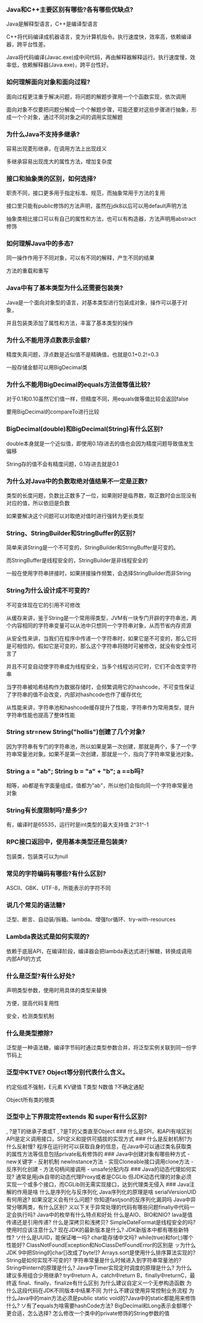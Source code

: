 ### Java和C++主要区别有哪些?各有哪些优缺点?

Java是解释型语言，C++是编译型语言

C++将代码编译成机器语言，变为计算机指令。执行速度快，效率高，依赖编译器，跨平台性差。

Java将代码编译(Javac.exe)成中间代码，再由解释器解释运行。执行速度慢，效率低，依赖解释器(Java.exe)，跨平台性好。

### 如何理解面向对象和面向过程?

面向过程更注重于解决问题，将问题的解题步骤用一个个函数实现，依次调用

面向对象不仅要把问题分解成一个个解题步骤，可能还要对这些步骤进行抽象，形成一个个对象，通过不同对象之间的调用实现解题

### 为什么Java不支持多继承?

容易出现菱形继承，在调用方法上出现歧义

多继承容易出现庞大的属性方法，增加复杂度

### 接口和抽象类的区别，如何选择?

职责不同，接口更多用于指定标准、规范，而抽象常用于方法的复用

接口里只能有public修饰的方法声明，虽然在jdk8以后可以用default声明方法

抽象类相比接口可以有自己的属性和方法，也可以有构造器，方法声明用abstract修饰

### 如何理解Java中的多态?

同一操作作用于不同对象，可以有不同的解释，产生不同的结果

方法的重载和重写

### Java中有了基本类型为什么还需要包装类?

Java是一个面向对象型的语言，对基本类型进行包装成对象，操作可以基于对象，

并且包装类添加了属性和方法，丰富了基本类型的操作

### 为什么不能用浮点数表示金额?

精度失真问题，浮点数是近似值不是精确值，也就是0.1+0.2!=0.3

一般存储金额可以用BigDecimal类

### 为什么不能用BigDecimal的equals方法做等值比较?

对于0.1和0.10虽然它们值一样，但精度不同，用equals做等值比较会返回false

要用BigDecimal的compareTo进行比较

### BigDecimal(double)和BigDecimal(String)有什么区别?

double本身就是一个近似值，即使用0.1存进去的值也会因为精度问题导致值发生偏移

String存的值不会有精度问题，0.1存进去就是0.1

### 为什么对Java中的负数取绝对值结果不一定是正数?

类型的长度问题，负数比正数多了一位，如果刚好是临界数，取正数时会出现没有对应的值，所以依旧是负数

如果要解决这个问题可以对取绝对值时进行强转为更长类型

### String、StringBuilder和StringBuffer的区别?

简单来讲String是一个不可变的，StringBuilder和StringBuffer是可变的。

而StringBuffer是线程安全的，StringBuilder是非线程安全的

一般在使用字符串拼接时，如果拼接操作频繁，会选择StringBuilder而非String

### String为什么设计成不可变的?

不可变体现在它的引用不可修改

从缓存来讲，鉴于String是一个常用得类型，JVM有一块专门开辟的字符串池，两个内容相同的字符串变量可以从池中只想同一个字符串对象，从而节省内存资源

从安全性来讲，当我们在程序中传递一个字符串时，如果它是不可变的，那么它将是可相信的。假如它是可变的，那么这个字符串将随时可被修改，就没有安全性可言了

并且不可变自动使字符串成为线程安全，当多个线程访问它时，它们不会改变字符串

当字符串被哈希结构作为数据存储时，会频繁调用它的hashcode，不可变性保证了字符串的值不会改变，内部对hashcode也作了缓存优化

从性能来讲，字符串池和hashcode缓存提升了性能，字符串作为常用类型，提升字符串性能也提高了整体性能

### String str=new String("hollis")创建了几个对象?

因为字符串有专门的字符串池，所以如果是第一次创建，那就是两个，多了一个字符串常量池对象。如果不是第一次创建，那就是一个，指向了字符串常量池对象。

### String a = "ab"; String b = "a" + "b"; a ==b吗?

相等，ab都是有字面量组成，值都为"ab"，所以他们会指向同一个字符串常量池对象

### String有长度限制吗?是多少?

有，编译时是65535，运行时是int类型的最大支持值 2^31^-1

### RPC接口返回中，使用基本类型还是包装类?

包装类，包装类可以为null

### 常见的字符编码有哪些?有什么区别?

ASCII、GBK、UTF-8，所能表示的字符不同

### 说几个常见的语法糖?

泛型、断言、自动装/拆箱、lambda、增强for循环、try-with-resources

### Lambda表达式是如何实现的?

依赖于底层API，在编译阶段，编译器会把lambda表达式进行解糖，转换成调用内部API的方式

### 什么是泛型?有什么好处?

声明类型参数，使用时用具体的类型来替换

方便，提高代码复用性

安全，检测类型机制

### 什么是类型擦除?

泛型是一种语法糖，编译字节码时通过类型参数合并，将泛型实例关联到同一份字节码上

### 泛型中KTVE? Object等分别代表什么含义。

约定俗成不强制，E元素 KV键值 T类型 N数值 ?不确定通配

Object所有类的根类

### 泛型中上下界限定符extends 和 super有什么区别?

<? extends T>, ?是T的继承子类或T

<? super T>, ?是T的父类直至Object

### 什么是SPI，和API有啥区别

API是定义调用接口，SPI定义和提供可插拔的实现方式

### 什么是反射机制?为什么反射慢?

程序在运行时可以获取自身的信息，在Java中可以通过类名获取类的属性方法等信息包括private私有修饰的

### Java中创建对象有哪些种方式

- new关键字
- 反射机制 newInstance方法
- 实现Cloneable接口调用clone方法
- 反序列化创建
- 方法句柄间接调用
- unsafe分配内存

### Java的动态代理如何实现?

通常是用jdk自带的动态代理Proxy或者是CGLib

但JDK动态代理的对象必须实现一个或多个接口，而CGLib则无需实现接口，达到代理类无侵入

### Java注解的作用是啥

什么是序列化与反序列化
Java序列化的原理是啥
serialVersionUID 有何用途? 如果没定义会有什么问题?
你知道fastjson的反序列化漏洞吗
Java中异常分哪两类，有什么区别?
义以下关于异常处理的代码有哪些问题finally中代码一定会执行吗?
Java中的枚举有什么特点和好处
什么是AIO、BIO和NIO?

lava是值传递还是引用传递?
什么是深拷贝和浅拷贝?
SimpleDateFormat是线程安全的吗?使用时应该注意什么?
现在JDK的最新版本是什么?
JDK新版本中都有哪些新特性?
ソ什么是UUID，能保证唯一吗?
char能存储中文吗?
while(true)和for(;)哪个性能好?
ClassNotFoundException和NoClassDefFoundError的区别是
ッ为什么JDK 9中把String的char[]改成了byte!]?
Arrays.sort是使用什么排序算法实现的?

String是如何实现不可变的?
字符串常量是什么时候进入到字符串常量池的?
String中intern的原理是什么?
Java中Timer实现定时调度的原理是什么?
为什么建议多用组合少用继承?
try中return A，catch中return B，finally中returnC，最终返
final、finally、finalize有什么区别
为什么建议自定义一个无参构造函数
为什么这段代码在JDK不同版本中结果不同
为什么不建议使用异常控制业务流程
为什么Java中的main方法必须是public static void的?Java中的static都能用来修饰什么?
ソ有了equals为啥需要hashCode方法?
BigDecimal和Long表示金额哪个更合适，怎么选择?
怎么修改一个类中的private修饰的String参数的值